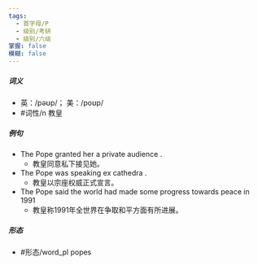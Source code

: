 ```yaml
---
tags:
  - 首字母/P
  - 级别/考研
  - 级别/六级
掌握: false
模糊: false
---
```

##### 词义
- 英：/pəʊp/； 美：/poʊp/
- #词性/n  教皇
##### 例句
- The Pope granted her a private audience .
	- 教皇同意私下接见她。
- The Pope was speaking ex cathedra .
	- 教皇以宗座权威正式宣言。
- The Pope said the world had made some progress towards peace in 1991
	- 教皇称1991年全世界在争取和平方面有所进展。
##### 形态
- #形态/word_pl popes
